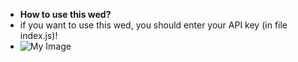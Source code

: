 
- **How to use this wed?**
- if you want to use this wed, you should enter your API key (in file index.js)!
- ![My Image](https://github.com/phanvanthuan06052004/Weather-Wed-API/tree/main/public/images/solution.jpg)
